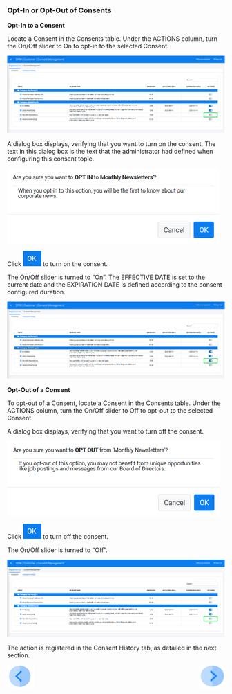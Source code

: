 ### Opt-In or Opt-Out of Consents

**Opt-In to a Consent**

Locate a Consent in the Consents table. Under the ACTIONS column, turn the On/Off slider to On to opt-in to the selected Consent.

![image](../images/08_01_Consent_Customer_OptIn_OptOut.png)  

A dialog box displays, verifying that you want to turn on the consent. The text in this dialog box is the text that the administrator had defined when configuring this consent topic.

![image](../images/08_02_Consent_Customer_OptIn_OptOut.png)                                   

Click ![image](../images/ICON_OK.png) to turn on the consent. 

The On/Off slider is turned to “On”. The EFFECTIVE DATE is set to the current date and the EXPIRATION DATE is defined according to the consent configured duration. 

![image](../images/08_04_Consent_Customer_OptIn_OptOut.png)  

**Opt-Out of a Consent**

To opt-out of a Consent, locate a Consent in the Consents table. Under the ACTIONS column, turn the On/Off slider to Off to opt-out to the selected Consent.

A dialog box displays, verifying that you want to turn off the consent.

![image](../images/08_05_Consent_Customer_OptIn_OptOut.png) 

Click ![image](../images/ICON_OK.png) to turn off the consent. 

The On/Off slider is turned to “Off”. 

![image](../images/08_01_Consent_Customer_OptIn_OptOut.png) 

The action is registered in the Consent History tab, as detailed in the next section. 


[![Previous](../images/Previous.png)]( 05_02_Customer_Login.md)[<img align="right" width="60" height="54" src="../images/Next.png">](05_04_Customer_View_Consent_History.md)

